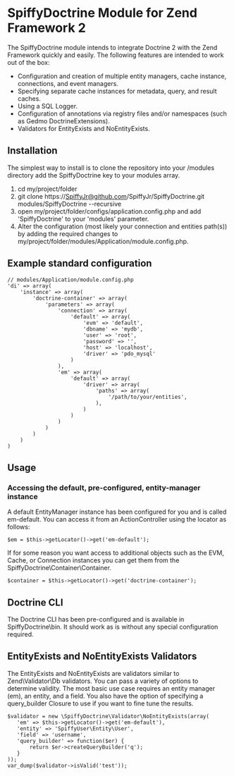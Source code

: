 # SpiffyDoctrine Module for Zend Framework 2

The SpiffyDoctrine module intends to integrate Doctrine 2 with the Zend Framework quickly and easily. 
The following features are intended to work out of the box: 

  - Configuration and creation of multiple entity managers, cache instance, connections, and event managers.
  - Specifying separate cache instances for metadata, query, and result caches.
  - Using a SQL Logger.
  - Configuration of annotations via registry files and/or namespaces (such as Gedmo DoctrineExtensions).
  - Validators for EntityExists and NoEntityExists.

## Installation

The simplest way to install is to clone the repository into your /modules directory add the 
SpiffyDoctrine key to your modules array.

  1. cd my/project/folder
  2. git clone https://SpiffyJr@github.com/SpiffyJr/SpiffyDoctrine.git modules/SpiffyDoctrine --recursive
  3. open my/project/folder/configs/application.config.php and add 'SpiffyDoctrine' to your 'modules' parameter.
  4. Alter the configuration (most likely your connection and entities path(s)) by adding the required changes to 
     my/project/folder/modules/Application/module.config.php.

## Example standard configuration

    // modules/Application/module.config.php
    'di' => array(
        'instance' => array(
            'doctrine-container' => array(
                'parameters' => array(
                    'connection' => array(
                        'default' => array(
                            'evm' => 'default',
                            'dbname' => 'mydb',
                            'user' => 'root',
                            'password' => '',
                            'host' => 'localhost',
                            'driver' => 'pdo_mysql'
                        )
                    ),
                    'em' => array(
                        'default' => array(
                            'driver' => array(
                                'paths' => array(
                                    '/path/to/your/entities',
                                ),
                            )
                        )
                    )
                )
            )
        )
    )


## Usage

### Accessing the default, pre-configured, entity-manager instance
A default EntityManager instance has been configured for you and is called em-default. You can access
it from an ActionController using the locator as follows:

    $em = $this->getLocator()->get('em-default');
    
If for some reason you want access to additional objects such as the EVM, Cache, or Connection instances
you can get them from the SpiffyDoctrine\Container\Container.

    $container = $this->getLocator()->get('doctrine-container');


## Doctrine CLI
The Doctrine CLI has been pre-configured and is available in SpiffyDoctrine\bin. It should work as
is without any special configuration required.

## EntityExists and NoEntityExists Validators
The EntityExists and NoEntityExists are validators similar to Zend\Validator\Db validators. You can 
pass a variety of options to determine validity. The most basic use case requires an entity manager (em),
an entity, and a field. You also have the option of specifying a query_builder Closure to use if you
want to fine tune the results. 

    $validator = new \SpiffyDoctrine\Validator\NoEntityExists(array(
       'em' => $this->getLocator()->get('em-default'),
       'entity' => 'SpiffyUser\Entity\User',
       'field' => 'username',
       'query_builder' => function($er) {
           return $er->createQueryBuilder('q');
       }
    ));
    var_dump($validator->isValid('test'));